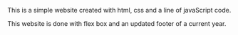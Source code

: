 This is a simple website created with html, css and a line of javaScript code.

This website is done with flex box and an updated footer of a current year.
